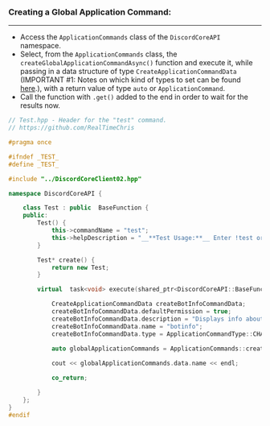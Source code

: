 
### **Creating a Global Application Command:**
---
- Access the `ApplicationCommands` class of the `DiscordCoreAPI` namespace.
- Select, from the `ApplicationCommands` class, the `createGlobalApplicationCommandAsync()` function and execute it, while passing in a data structure of type `CreateApplicationCommandData` (IMPORTANT #1: Notes on which kind of types to set can be found [here](https://discord.com/developers/docs/interactions/application-commands#subcommands-and-subcommand-groups).), with a return value of type `auto` or `ApplicationCommand`.
- Call the function with `.get()` added to the end in order to wait for the results now.

```cpp
// Test.hpp - Header for the "test" command.
// https://github.com/RealTimeChris

#pragma once

#ifndef _TEST_
#define _TEST_

#include "../DiscordCoreClient02.hpp"

namespace DiscordCoreAPI {

	class Test : public  BaseFunction {
	public:
		Test() {
			this->commandName = "test";
			this->helpDescription = "__**Test Usage:**__ Enter !test or /test to run this command!";
		}

		Test* create() {
			return new Test;
		}

		virtual  task<void> execute(shared_ptr<DiscordCoreAPI::BaseFunctionArguments> args) {

			CreateApplicationCommandData createBotInfoCommandData;
			createBotInfoCommandData.defaultPermission = true;
			createBotInfoCommandData.description = "Displays info about the current bot.";
			createBotInfoCommandData.name = "botinfo";
			createBotInfoCommandData.type = ApplicationCommandType::CHAT_INPUT;
			
			auto globalApplicationCommands = ApplicationCommands::createGlobalApplicationCommandAsync(createBotInfoCommandData).get();

			cout << globalApplicationCommands.data.name << endl;

			co_return;

		}
	};
}
#endif
```
